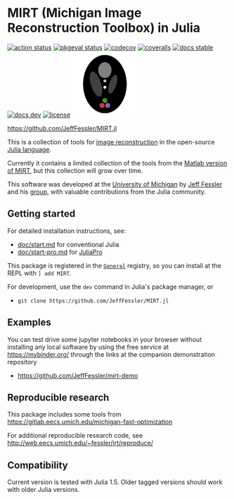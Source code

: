 # MIRT (Michigan Image Reconstruction Toolbox) in Julia

[![action status][action-img]][action-url]
[![pkgeval status][pkgeval-img]][pkgeval-url]
[![codecov][codecov-img]][codecov-url]
[![coveralls][coveralls-img]][coveralls-url]
[![docs stable][docs-stable-img]][docs-stable-url]
[![docs dev][docs-dev-img]][docs-dev-url]
[![license][license-img]][license-url]
<img src="deps/mirt-logo.svg" alt="MIRTlogo" width="150"/>

https://github.com/JeffFessler/MIRT.jl

This is a collection of tools for
[image reconstruction](https://en.wikipedia.org/wiki/Iterative_reconstruction)
in the open-source
[Julia language](https://julialang.org/).

Currently it contains a limited
collection of the tools from the
[Matlab version of MIRT](https://github.com/JeffFessler/mirt),
but this collection will grow over time.

This software was developed at the
[University of Michigan](https://umich.edu/)
by
[Jeff Fessler](http://web.eecs.umich.edu/~fessler)
and his
[group](http://web.eecs.umich.edu/~fessler/group),
with valuable contributions from the Julia community.


## Getting started

For detailed installation instructions, see:
- [doc/start.md](https://github.com/JeffFessler/MIRT.jl/blob/master/doc/start.md)
for conventional Julia
- [doc/start-pro.md](https://github.com/JeffFessler/MIRT.jl/blob/master/doc/start-pro.md)
for
[JuliaPro](https://juliacomputing.com/products/juliapro.html)

This package is registered in the
[`General`](https://github.com/JuliaRegistries/General) registry,
so you can install at the REPL with `] add MIRT`.

For development,
use the `dev` command in Julia's package manager,
or
* `git clone https://github.com/JeffFessler/MIRT.jl`


## Examples

You can test drive some jupyter notebooks in your browser
without installing any local software
by using the free service at
https://mybinder.org/
through the links at the companion demonstration repository
* https://github.com/JeffFessler/mirt-demo


## Reproducible research

This package includes some tools from
https://gitlab.eecs.umich.edu/michigan-fast-optimization

For additional reproducible research code, see
http://web.eecs.umich.edu/~fessler/irt/reproduce/

## Compatibility

Current version is tested with Julia 1.5.
Older tagged versions should work with older Julia versions.

<!-- URLs -->
[action-img]: https://github.com/JeffFessler/MIRT.jl/workflows/Unit%20test/badge.svg
[action-url]: https://github.com/JeffFessler/MIRT.jl/actions
[build-img]: https://github.com/JeffFessler/MIRT.jl/workflows/CI/badge.svg?branch=master
[build-url]: https://github.com/JeffFessler/MIRT.jl/actions?query=workflow%3ACI+branch%3Amaster
[pkgeval-img]: https://juliaci.github.io/NanosoldierReports/pkgeval_badges/M/MIRT.svg
[pkgeval-url]: https://juliaci.github.io/NanosoldierReports/pkgeval_badges/M/MIRT.html
[codecov-img]: https://codecov.io/github/JeffFessler/MIRT.jl/coverage.svg?branch=master
[codecov-url]: https://codecov.io/github/JeffFessler/MIRT.jl?branch=master
[coveralls-img]: https://coveralls.io/repos/JeffFessler/MIRT.jl/badge.svg?branch=master
[coveralls-url]: https://coveralls.io/github/JeffFessler/MIRT.jl?branch=master
[docs-stable-img]: https://img.shields.io/badge/docs-stable-blue.svg
[docs-stable-url]: https://JeffFessler.github.io/MIRT.jl/stable
[docs-dev-img]: https://img.shields.io/badge/docs-dev-blue.svg
[docs-dev-url]: https://JeffFessler.github.io/MIRT.jl/dev
[license-img]: http://img.shields.io/badge/license-MIT-brightgreen.svg?style=flat
[license-url]: LICENSE
<!--
[travis-img]: https://travis-ci.org/JeffFessler/MIRT.jl.svg?branch=master
[travis-url]: https://travis-ci.org/JeffFessler/MIRT.jl
-->
